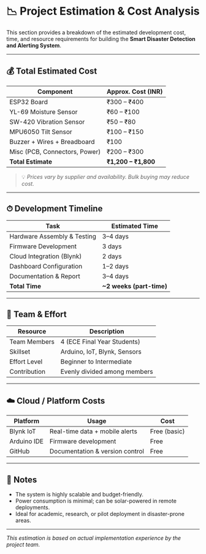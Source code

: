 # 📉 Project Estimation & Cost Analysis

This section provides a breakdown of the estimated development cost, time, and resource requirements for building the **Smart Disaster Detection and Alerting System**.

---

## 💰 Total Estimated Cost

| Component                  | Approx. Cost (INR) |
|---------------------------|--------------------|
| ESP32 Board               | ₹300 – ₹400        |
| YL-69 Moisture Sensor     | ₹60 – ₹100         |
| SW-420 Vibration Sensor   | ₹50 – ₹80          |
| MPU6050 Tilt Sensor       | ₹100 – ₹150        |
| Buzzer + Wires + Breadboard | ₹100             |
| Misc (PCB, Connectors, Power) | ₹200 – ₹300    |
| **Total Estimate**        | **₹1,200 – ₹1,800** |

> 💡 *Prices vary by supplier and availability. Bulk buying may reduce cost.*

---

## ⏱ Development Timeline

| Task                        | Estimated Time     |
|----------------------------|--------------------|
| Hardware Assembly & Testing| 3–4 days           |
| Firmware Development       | 3 days             |
| Cloud Integration (Blynk)  | 2 days             |
| Dashboard Configuration    | 1–2 days           |
| Documentation & Report     | 3–4 days           |
| **Total Time**             | **~2 weeks (part-time)** |

---

## 👥 Team & Effort

| Resource       | Description                      |
|----------------|----------------------------------|
| Team Members   | 4 (ECE Final Year Students)       |
| Skillset       | Arduino, IoT, Blynk, Sensors      |
| Effort Level   | Beginner to Intermediate          |
| Contribution   | Evenly divided among members      |

---

## ☁️ Cloud / Platform Costs

| Platform       | Usage                             | Cost        |
|----------------|------------------------------------|-------------|
| Blynk IoT      | Real-time data + mobile alerts     | Free (basic)|
| Arduino IDE    | Firmware development               | Free        |
| GitHub         | Documentation & version control    | Free        |

---

## 📌 Notes

- The system is highly scalable and budget-friendly.
- Power consumption is minimal; can be solar-powered in remote deployments.
- Ideal for academic, research, or pilot deployment in disaster-prone areas.

---

*This estimation is based on actual implementation experience by the project team.*
